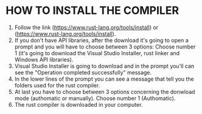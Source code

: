 # HOW TO INSTALL THE COMPILER

1) Follow the link (https://www.rust-lang.org/tools/install) or (https://www.rust-lang.org/tools/install).
2) If you don't have API libraries, after the download it's going to open a prompt and you will have to choose between 3 options: Choose number 1 (it's going to download the Visual Studio Installer, rust linker and Windows API libraries).
3) Visual Studio Installer is going to download and in the prompt you'll can see the "Operation completed successfully" message.
4) In the lower lines of the prompt you can see a message that tell you the folders used for the rust compiler.
5) At last you have to choose between 3 options concerning the donwload mode (authomatic or manually). Choose number 1 (Authomatic).
6) The rust compiler is downloaded in your computer.
